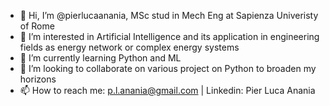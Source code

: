 - 👋 Hi, I’m @pierlucaanania, MSc stud in Mech Eng at Sapienza Univeristy of Rome
- 👀 I’m interested in Artificial Intelligence and its application in engineering fields as energy network or complex energy systems
- 🌱 I’m currently learning Python and ML
- 💞️ I’m looking to collaborate on various project on Python to broaden my horizons
- 📫 How to reach me: p.l.anania@gmail.com | Linkedin: Pier Luca Anania

<!---
pierlucaanania/pierlucaanania is a ✨ special ✨ repository because its `README.md` (this file) appears on your GitHub profile.
You can click the Preview link to take a look at your changes.
--->
